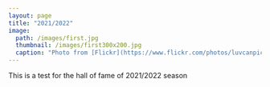 ```yaml
---
layout: page
title: "2021/2022"
image: 
  path: /images/first.jpg
  thumbnail: /images/first300x200.jpg
  caption: "Photo from [Flickr](https://www.flickr.com/photos/luvcanpics/51939412418/in/faves-115667078@N06/)"
---
```


This is a test for the hall of fame of 2021/2022 season
